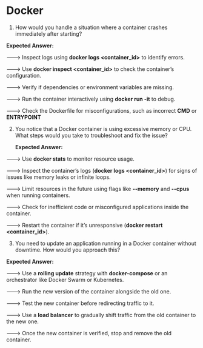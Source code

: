 # Docker



1. How would you handle a situation where a container crashes immediately after starting?
   
**Expected Answer:**

---> Inspect logs using **docker logs <container_id>** to identify errors.

---> Use **docker inspect <container_id>** to check the container’s configuration.

---> Verify if dependencies or environment variables are missing.

---> Run the container interactively using **docker run -it** to debug.

---> Check the Dockerfile for misconfigurations, such as incorrect **CMD** or **ENTRYPOINT**



2. You notice that a Docker container is using excessive memory or CPU. What steps would you take to troubleshoot and fix the issue?

   **Expected Answer:**

---> Use **docker stats** to monitor resource usage.

---> Inspect the container’s logs (**docker logs <container_id>**) for signs of issues like memory leaks or infinite loops.

---> Limit resources in the future using flags like **--memory** and **--cpus** when running containers.

---> Check for inefficient code or misconfigured applications inside the container.

---> Restart the container if it’s unresponsive (**docker restart <container_id>**).



3. You need to update an application running in a Docker container without downtime. How would you approach this?

**Expected Answer:**

---> Use a **rolling update** strategy with **docker-compose** or an orchestrator like Docker Swarm or Kubernetes.

---> Run the new version of the container alongside the old one.

---> Test the new container before redirecting traffic to it.

---> Use a **load balancer** to gradually shift traffic from the old container to the new one.

---> Once the new container is verified, stop and remove the old container.



